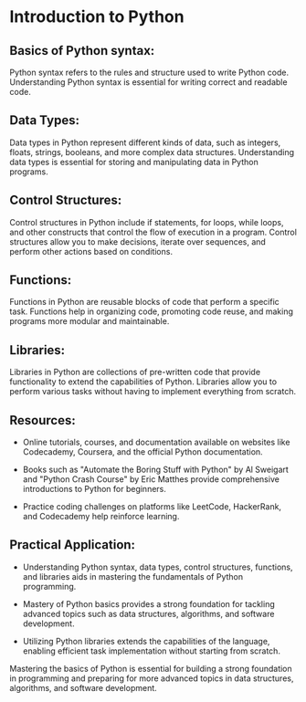 # Introduction to Python

## Basics of Python syntax:
Python syntax refers to the rules and structure used to write Python code. Understanding Python syntax is essential for writing correct and readable code.

## Data Types:
Data types in Python represent different kinds of data, such as integers, floats, strings, booleans, and more complex data structures. Understanding data types is essential for storing and manipulating data in Python programs.

## Control Structures:
Control structures in Python include if statements, for loops, while loops, and other constructs that control the flow of execution in a program. Control structures allow you to make decisions, iterate over sequences, and perform other actions based on conditions.

## Functions:
Functions in Python are reusable blocks of code that perform a specific task. Functions help in organizing code, promoting code reuse, and making programs more modular and maintainable.

## Libraries:
Libraries in Python are collections of pre-written code that provide functionality to extend the capabilities of Python. Libraries allow you to perform various tasks without having to implement everything from scratch.

## Resources:
- Online tutorials, courses, and documentation available on websites like Codecademy, Coursera, and the official Python documentation.

- Books such as "Automate the Boring Stuff with Python" by Al Sweigart and "Python Crash Course" by Eric Matthes provide comprehensive introductions to Python for beginners.

- Practice coding challenges on platforms like LeetCode, HackerRank, and Codecademy help reinforce learning.

## Practical Application:

- Understanding Python syntax, data types, control structures, functions, and libraries aids in mastering the fundamentals of Python programming.

- Mastery of Python basics provides a strong foundation for tackling advanced topics such as data structures, algorithms, and software development.

- Utilizing Python libraries extends the capabilities of the language, enabling efficient task implementation without starting from scratch.

Mastering the basics of Python is essential for building a strong foundation in programming and preparing for more advanced topics in data structures, algorithms, and software development.
